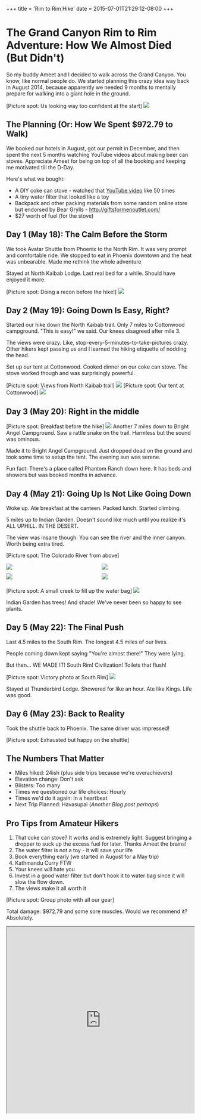 +++
title = 'Rim to Rim Hike'
date = 2015-07-01T21:29:12-08:00
+++

# The Grand Canyon Rim to Rim Adventure: How We Almost Died (But Didn't)

So my buddy Ameet and I decided to walk across the Grand Canyon. You know, like normal people do. We started planning this crazy idea way back in August 2014, because apparently we needed 9 months to mentally prepare for walking into a giant hole in the ground.

[Picture spot: Us looking way too confident at the start]
![](/images/rim2rimIMG_20150519_101604.jpg)

## The Planning (Or: How We Spent $972.79 to Walk)

We booked our hotels in August, got our permit in December, and then spent the next 5 months watching YouTube videos about making beer can stoves. Appreciate Ameet for being on top of all the booking and keeping me motivated till the D-Day.

Here's what we bought:
- A DIY coke can stove - watched that [YouTube video](https://www.youtube.com/watch?v=VGyPtxh1b-U) like 50 times
- A tiny water filter that looked like a toy
- Backpack and other packing materials from some random online store but endorsed by Bear Grylls - http://giftsformenoutlet.com/
- $27 worth of fuel (for the stove)


## Day 1 (May 18): The Calm Before the Storm

We took Avatar Shuttle from Phoenix to the North Rim. It was very prompt and comfortable ride. We stopped to eat in Phoenix downtown and the heat was unbearable. Made me rethink the whole adventure

Stayed at North Kaibab Lodge. Last real bed for a while. Should have enjoyed it more.

[Picture spot: Doing a recon before the hike!]
![](/images/rim2rimIMG_20150519_104530.jpg)

## Day 2 (May 19): Going Down Is Easy, Right?

Started our hike down the North Kaibab trail. Only 7 miles to Cottonwood campground. "This is easy!" we said. Our knees disagreed after mile 3.

The views were crazy. Like, stop-every-5-minutes-to-take-pictures crazy. Other hikers kept passing us and I learned the hiking etiquette of nodding the head. 

Set up our tent at Cottonwood. Cooked dinner on our coke can stove. The stove worked though and was surprisingly powerful. 

[Picture spot: Views from North Kaibab trail]
![](/images/rim2rimIMG_20150519_142326.jpg)
[Picture spot: Our tent at Cottonwood]
![](/images/rim2rimIMG_20150520_060808.jpg)

## Day 3 (May 20): Right in the middle

[Picture spot: Breakfast before the hike]
![](/images/rim2rimIMG_20150520_060822.jpg)
Another 7 miles down to Bright Angel Campground. Saw a rattle snake on the trail. Harmless but the sound was ominous.

Made it to Bright Angel Campground. Just dropped dead on the ground and took some time to setup the tent. The evening sun was serene.

Fun fact: There's a place called Phantom Ranch down here. It has beds and showers but was booked months in advance.


## Day 4 (May 21): Going Up Is Not Like Going Down

Woke up. Ate breakfast at the canteen. Packed lunch. Started climbing.

5 miles up to Indian Garden. Doesn't sound like much until you realize it's ALL UPHILL. IN THE DESERT.

The view was insane though. You can see the river and the inner canyon. Worth being extra tired.


[Picture spot: The Colorado River from above]
<div style="display: grid; grid-template-columns: 1fr 1fr; gap: 10px; margin-bottom: 20px;">
  <img src="/images/rim2rimIMG_20150521_102959.jpg">
  <img src="/images/rim2rimIMG_20150521_103006.jpg">
  <img src="/images/rim2rimIMG_20150521_103051.jpg">
  <img src="/images/rim2rimIMG_20150521_101939.jpg">
</div>

[Picture spot: A small creek to fill up the water bag]
<img src="/images/rim2rimIMG_20150521_133649.jpg">

Indian Garden has trees! And shade! We've never been so happy to see plants.

## Day 5 (May 22): The Final Push

Last 4.5 miles to the South Rim. The longest 4.5 miles of our lives. 

People coming down kept saying "You're almost there!" They were lying.

But then... WE MADE IT! South Rim! Civilization! Toilets that flush!

[Picture spot: Victory photo at South Rim]
![](/images/rim2rimIMG_20150522_111033.jpg)

Stayed at Thunderbird Lodge. Showered for like an hour. Ate like Kings. Life was good.

## Day 6 (May 23): Back to Reality

Took the shuttle back to Phoenix. The same driver was impressed! 

[Picture spot: Exhausted but happy on the shuttle]

## The Numbers That Matter

- Miles hiked: 24ish (plus side trips because we're overachievers)
- Elevation change: Don't ask
- Blisters: Too many
- Times we questioned our life choices: Hourly
- Times we'd do it again: In a heartbeat
- Next Trip Planned: Havasupai (_Another Blog post perhaps_)

## Pro Tips from Amateur Hikers

1. That coke can stove? It works and is extremely light. Suggest bringing a dropper to suck up the excess fuel for later. Thanks Ameet the brains!
2. The water filter is not a toy - it will save your life
3. Book everything early (we started in August for a May trip)
4. Kathmandu Curry FTW
5. Your knees will hate you
6. Invest in a good water filter but don't hook it to water bag since it will slow the flow down. 
7. The views make it all worth it

[Picture spot: Group photo with all our gear]

Total damage: $972.79 and some sore muscles. Would we recommend it? Absolutely.


<iframe src="https://docs.google.com/spreadsheets/d/e/2PACX-1vQFnoK9AAkPluaZqnBw3ma2bRrDwevfB2lJeZGaRmvTIxHUmpl-Gd3nqI7nOfupDG6LJ-FKaHsrzs--/pubhtml?widget=true&amp;headers=false" width="100%" height="500px"></iframe>